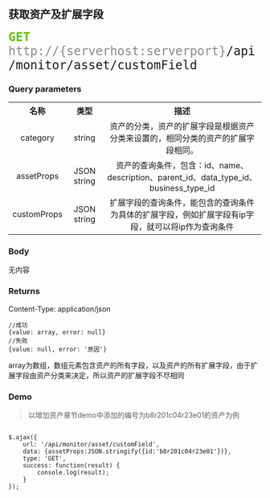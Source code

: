 ## 获取资产及扩展字段

<font face="Droid Sans Mono,monospace" size="5">
<font color="#61C000"><b>GET</b></font> <font color="#888">http://{serverhost:serverport}</font>/api/monitor/asset/customField
</font>


### Query parameters
<table>
    <tr>
        <th><b>名称</b></th>
        <th><b>类型</b></th>
        <th><b>描述</b></th>
    </tr>
    <tr align="center">
        <td>category</td>
        <td>string</td>
        <td>资产的分类，资产的扩展字段是根据资产分类来设置的，相同分类的资产的扩展字段相同。</td>
    </tr>
    <tr align="center">
        <td>assetProps</td>
        <td>JSON string</td>
        <td>资产的查询条件，包含：id、name、description、parent_id、data_type_id、business_type_id</td>
    </tr>
    <tr align="center">
        <td>customProps</td>
        <td>JSON string</td>
        <td>扩展字段的查询条件，能包含的查询条件为具体的扩展字段，例如扩展字段有ip字段，就可以将ip作为查询条件</td>
    </tr>
</table>

### Body
无内容

### Returns
Content-Type: application/json

```
//成功
{value: array, error: null}
//失败
{value: null, error: '原因'}
```

array为数组，数组元素包含资产的所有字段，以及资产的所有扩展字段，由于扩展字段由资产分类来决定，所以资产的扩展字段不尽相同

### Demo
>以增加资产章节demo中添加的编号为b8r201c04r23e01的资产为例

```

$.ajax({
    url: '/api/monitor/asset/customField',
    data: {assetProps:JSON.stringify({id:'b8r201c04r23e01'})},
    type: 'GET',
    success: function(result) {
        console.log(result);
    }
});
```

